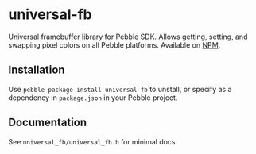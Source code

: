 # universal-fb

Universal framebuffer library for Pebble SDK. Allows getting, setting, and
swapping pixel colors on all Pebble platforms. Available on
[NPM](https://www.npmjs.com/package/universal-fb).

## Installation

Use `pebble package install universal-fb` to unstall, or specify as a dependency
in `package.json` in your Pebble project.

## Documentation

See `universal_fb/universal_fb.h` for minimal docs.
